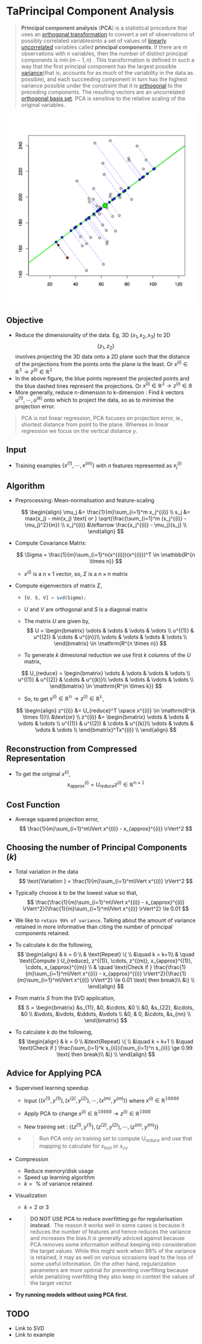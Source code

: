 # TaPrincipal Component Analysis

> **Principal component analysis** (**PCA**) is a statistical procedure that uses an [orthogonal transformation](https://en.wikipedia.org/wiki/Orthogonal_transformation) to convert a set of observations of possibly correlated variablesinto a set of values of [linearly uncorrelated](https://en.wikipedia.org/wiki/Correlation_and_dependence) variables called **principal components**. If there are ${\displaystyle m}$ observations with ${\displaystyle n}$ variables, then the number of distinct principal components is ${\displaystyle \min(m-1, n)}$ . This transformation is defined in such a way that the first principal component has the largest possible [variance](https://en.wikipedia.org/wiki/Variance)(that is, accounts for as much of the variability in the data as possible), and each succeeding component in turn has the highest variance possible under the constraint that it is [orthogonal](https://en.wikipedia.org/wiki/Orthogonal) to the preceding components. The resulting vectors are an uncorrelated [orthogonal basis set](https://en.wikipedia.org/wiki/Orthogonal_basis_set). PCA is sensitive to the relative scaling of the original variables.

![pcaViz](../../images/pcaViz.jpg)


## Objective

- Reduce the dimensionality of the data. Eg, 3D $\{x_1, x_2, x_3\}$ to 2D $$\{z_1, z_2\}$$ involves projecting the 3D data onto a 2D plane such that the distance of the projections from the points onto the plane is the least. Or $x^{(i)} \in \mathbb{R^3} \to z^{(i)} \in \mathbb{R^2}$
- In the above figure, the blue points represent the projected points and the blue dashed lines represent the projections. Or $x^{(i)} \in \mathbb{R^2} \to z^{(i)} \in \mathbb{R}$
- More generally, reduce $\text{n-dimension}$ to $\text{k-dimension}$ : Find $k$ vectors $u^{(1)},\cdots, u^{(k)}$ onto which to project the data, so as to minimise the projection error.

> PCA is not linear regression, PCA focuses on projection error, ie., shortest distance from point to the plane. Whereas in linear regression we focus on the vertical distance $y$.

## Input

- Training examples $\{x^{(1)},\cdots,x^{(m)}\}$ with $n$ features represented as $x_j^{(i)}$

## Algorithm

- Preprocessing: Mean-normalisation and feature-scaling

  $$
  \begin{align}
  \mu_j &= \frac{1}{m}\sum_{i=1}^m x_j^{(i)} \\
  s_j &= max(x_j) - min(x_j) \text{ or } \sqrt{\frac{\sum_{i=1}^m (x_j^{(i)} - \mu_j)^2}{m}} \\
  x_j^{(i)} &\leftarrow \frac{x_j^{(i)} - \mu_j}{s_j} \\
  \end{align}
  $$

- Compute Covariance Matrix:

  $$
  \Sigma = \frac{1}{m}\sum_{i=1}^n(x^{(i)})(x^{(i)})^T \in \mathbb{R^{n \times n}}
  $$

  - $x^{(i)}$ is a $n \times 1$ vector, so, $\Sigma$ is a $n \times n$ matrix

- Compute eigenvectors of matrix $\Sigma$, 

  - ```octave
    [U, S, V] = svd(Sigma);
    ```

  - $U$ and $V$ are orthogonal and $S$ is a diagonal matrix 

  - The matrix $U$ are given by,
  $$
  U = \begin{bmatrix}
  \vdots & \vdots & \vdots & \vdots \\
  u^{(1)} & u^{(2)} & \cdots & u^{(n)}\\
  \vdots & \vdots & \vdots & \vdots \\
  \end{bmatrix} \in \mathrm{R^{n \times n}}
  $$

  - To generate $k$ dimesional reduction we use first $k$ columns of the $U$ matrix,

  $$
  U_{reduce} = \begin{bmatrix}
  \vdots & \vdots & \vdots & \vdots \\
  u^{(1)} & u^{(2)} & \cdots & u^{(k)}\\
  \vdots & \vdots & \vdots & \vdots \\
  \end{bmatrix} \in \mathrm{R^{n \times k}}
  $$

  - So, to get $x^{(i)} \in \mathbb{R^n} \to z^{(i)} \in \mathbb{R^k}$,

  $$
  \begin{align}
  z^{(i)} &= U_{reduce}^T \space x^{(i)} \in \mathrm{R^{k \times 1}}\\
  &\text{or} \\
  z^{(i)} &=  \begin{bmatrix}
  \vdots & \vdots & \vdots & \vdots \\
  u^{(1)} & u^{(2)} & \cdots & u^{(k)}\\
  \vdots & \vdots & \vdots & \vdots \\
  \end{bmatrix}^Tx^{(i)} \\
  \end{align}
  $$





## Reconstruction from Compressed Representation

- To get the original $x^{(i)}$,
  $$
  x_{approx}^{(i)} = U_{reduce}z^{(i)} \in \mathbb{R^{n \times 1}}
  $$





## Cost Function

- Average squared projection error,
  $$
  \frac{1}{m}\sum_{i=1}^m\lVert x^{(i)} - x_{approx}^{(i)} \rVert^2
  $$





## Choosing the number of Principal Components ($k$)

- Total variation in the data
  $$
  \text{Variation } = \frac{1}{m}\sum_{i=1}^m\lVert x^{(i)} \rVert^2
  $$

- Typically choose $k$ to be the lowest value so that,
  $$
  \frac{\frac{1}{m}\sum_{i=1}^m\lVert x^{(i)} - x_{approx}^{(i)} \rVert^2}{\frac{1}{m}\sum_{i=1}^m\lVert x^{(i)} \rVert^2} \le 0.01
  $$

- We like to `retain 99% of variance.`Talking about the amount of variance retained in more informative than citing the number of principal components retained. 

- To calculate $k$ do the following,
  $$
  \begin{align}
  & k = 0 \\
  & \text{Repeat} \{ \\
  &\quad k = k+1\\
  & \quad \text{Compute } U_{reduce}, z^{(1)}, \cdots, z^{(m)}, x_{approx}^{(1)}, \cdots, x_{approx}^{(m)} \\
  & \quad \text{Check if } \frac{\frac{1}{m}\sum_{i=1}^m\lVert x^{(i)} - x_{approx}^{(i)} \rVert^2}{\frac{1}{m}\sum_{i=1}^m\lVert x^{(i)} \rVert^2} \le 0.01 \text{ then break}\\
  &\} \\
  \end{align}
  $$

- From matrix $S$ from the SVD application,
  $$
  S = \begin{bmatrix}
  &s_{11}, &0, &\cdots, &0 \\
  &0, &s_{22}, &\cdots, &0 \\
  &\vdots, &\vdots, &\ddots, &\vdots \\
  &0, & 0, &\cdots, &s_{nn} \\
  \end{bmatrix}
  $$

- To calculate $k$ do the following,
  $$
  \begin{align}
  & k = 0 \\
  &\text{Repeat} \{ \\
  &\quad k = k+1  \\
  &\quad \text{Check if } \frac{\sum_{i=1}^k s_{ii}}{\sum_{i=1}^n s_{ii}} \ge 0.99 \text{ then break}\\
  &\} \\
  \end{align}
  $$



## Advice for Applying PCA

- Supervised learning speedup

  - Input $\{(x^{(1)},y^{(1)}), (x^{(2)},y^{(2)}), \cdots, (x^{(m)},y^{(m)})\}$ where $x^{(i)} \in \mathbb{R^{10000}}$

  - Apply PCA to change $x^{(i)} \in \mathbb{R^{10000}} \rightarrow z^{(i)} \in \mathbb{R^{1000}}$

  -  New training set : $\{(z^{(1)},y^{(1)}), (z^{(2)},y^{(2)}), \cdots, (z^{(m)},y^{(m)})\}$ 

  - > Run PCA only on training set to compute $U_{reduce}$ and use that mapping to calculate for $x_{test} \text{ or } x_{cv}$

- Compression

  - Reduce memory/disk usage
  - Speed up learning algorithm
  - $k = \text{ % of variance retained}$

- Visualization

  - $k = 2 \text{ or } 3$

- > **DO NOT USE PCA to reduce overfitting go for regularisation instead**.  The reason it works well in some cases is because it reduces the number of features and hence reduces the variance and increases the bias.It is generally adviced against because PCA removes some information without keeping into consideration the target values. While this might work when 99% of the variance is retained, it may as well on various occasions lead to the loss of some useful information. On the other hand, regularization parameters are more optimal for preventing overfitting because while penalizing overfitting they also keep in context the values of the target vector.

- **Try running models without using PCA first.**



## TODO

- Link to SVD
- Link to example